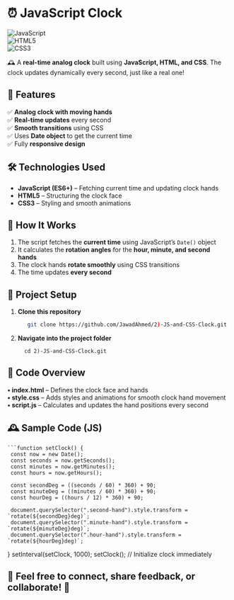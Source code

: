 # ⏰ JavaScript Clock  

![JavaScript](https://img.shields.io/badge/JavaScript-ES6+-yellow?style=for-the-badge&logo=javascript)  
![HTML5](https://img.shields.io/badge/HTML5-orange?style=for-the-badge&logo=html5)  
![CSS3](https://img.shields.io/badge/CSS3-blue?style=for-the-badge&logo=css3)  

🕰️ A **real-time analog clock** built using **JavaScript, HTML, and CSS**. The clock updates dynamically every second, just like a real one!  

## 📌 Features  
✅ **Analog clock with moving hands**  
✅ **Real-time updates** every second  
✅ **Smooth transitions** using CSS  
✅ Uses **Date object** to get the current time  
✅ Fully **responsive design**  

## 🛠️ Technologies Used  
- **JavaScript (ES6+)** – Fetching current time and updating clock hands  
- **HTML5** – Structuring the clock face  
- **CSS3** – Styling and smooth animations  

## 🎯 How It Works  
1. The script fetches the **current time** using JavaScript’s `Date()` object  
2. It calculates the **rotation angles** for the **hour, minute, and second hands**  
3. The clock hands **rotate smoothly** using CSS transitions  
4. The time updates **every second**  

## 📂 Project Setup  
1. **Clone this repository**  
   ```sh
      git clone https://github.com/JawadAhmed/2)-JS-and-CSS-Clock.git     
2. **Navigate into the project folder**
   ```
     cd 2)-JS-and-CSS-Clock.git   

## 📝 Code Overview
**• index.html** – Defines the clock face and hands   
**• style.css** – Adds styles and animations for smooth clock hand movement   
**• script.js** – Calculates and updates the hand positions every second     

## 🕰️ Sample Code (JS)
    ```function setClock() {
     const now = new Date();
     const seconds = now.getSeconds();
     const minutes = now.getMinutes();
     const hours = now.getHours();

     const secondDeg = ((seconds / 60) * 360) + 90;
     const minuteDeg = ((minutes / 60) * 360) + 90;
     const hourDeg = ((hours / 12) * 360) + 90;

     document.querySelector(".second-hand").style.transform = `rotate(${secondDeg}deg)`;
     document.querySelector(".minute-hand").style.transform = `rotate(${minuteDeg}deg)`;
     document.querySelector(".hour-hand").style.transform = `rotate(${hourDeg}deg)`;
  }
  setInterval(setClock, 1000);
  setClock(); // Initialize clock immediately

## 💬 Feel free to connect, share feedback, or collaborate! 🚀


